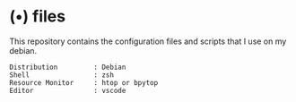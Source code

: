 # (•) files

This repository contains the configuration files and scripts that I use on my debian.

```
Distribution         : Debian
Shell                : zsh
Resource Monitor     : htop or bpytop
Editor               : vscode
```
